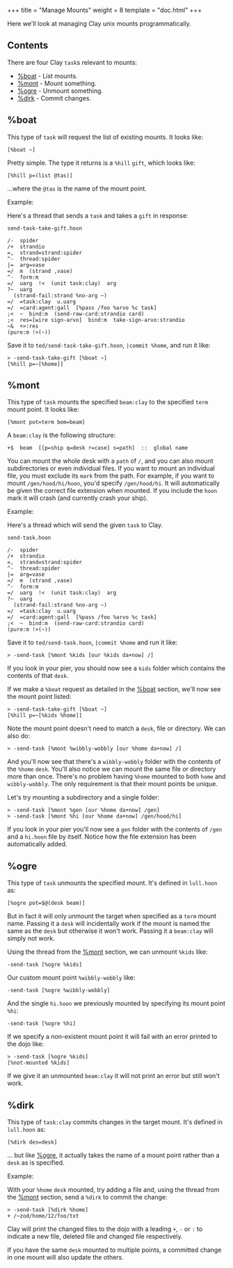 +++
title = "Manage Mounts"
weight = 8
template = "doc.html"
+++

Here we'll look at managing Clay unix mounts programmatically.

## Contents

There are four Clay `task`s relevant to mounts:

- [%boat](#boat) - List mounts.
- [%mont](#mont) - Mount something.
- [%ogre](#ogre) - Unmount something.
- [%dirk](#dirk) - Commit changes.

## %boat

This type of `task` will request the list of existing mounts. It looks like:

```hoon
[%boat ~]
```

Pretty simple. The type it returns is a `%hill` `gift`, which looks like:

```hoon
[%hill p=(list @tas)]
```

...where the `@tas` is the name of the mount point.

Example:

Here's a thread that sends a `task` and takes a `gift` in response:

`send-task-take-gift.hoon`

```hoon
/-  spider
/+  strandio
=,  strand=strand:spider
^-  thread:spider
|=  arg=vase
=/  m  (strand ,vase)
^-  form:m
=/  uarg  !<  (unit task:clay)  arg
?~  uarg
  (strand-fail:strand %no-arg ~)
=/  =task:clay  u.uarg
=/  =card:agent:gall  [%pass /foo %arvo %c task]
;<  ~  bind:m  (send-raw-card:strandio card)
;<  res=[wire sign-arvo]  bind:m  take-sign-arvo:strandio
~&  +>:res
(pure:m !>(~))
```

Save it to `ted/send-task-take-gift.hoon`, `|commit %home`, and run it like:

```hoon
> -send-task-take-gift [%boat ~]
[%hill p=~[%home]]
```

## %mont

This type of `task` mounts the specified `beam:clay` to the specified `term` mount point. It looks like:

```hoon
[%mont pot=term bem=beam]
```

A `beam:clay` is the following structure:

```hoon
+$  beam  [[p=ship q=desk r=case] s=path]  ::  global name
```

You can mount the whole desk with a `path` of `/`, and you can also mount subdirectories or even individual files. If you want to mount an individual file, you must exclude its `mark` from the path. For example, if you want to mount `/gen/hood/hi/hoon`, you'd specify `/gen/hood/hi`. It will automatically be given the correct file extension when mounted. If you include the `hoon` mark it will crash (and currently crash your ship).

Example:

Here's a thread which will send the given `task` to Clay.

`send-task.hoon`

```hoon
/-  spider 
/+  strandio
=,  strand=strand:spider 
^-  thread:spider 
|=  arg=vase 
=/  m  (strand ,vase) 
^-  form:m
=/  uarg  !<  (unit task:clay)  arg
?~  uarg
  (strand-fail:strand %no-arg ~)
=/  =task:clay  u.uarg
=/  =card:agent:gall  [%pass /foo %arvo %c task]
;<  ~  bind:m  (send-raw-card:strandio card)
(pure:m !>(~))
```

Save it to `ted/send-task.hoon`, `|commit %home` and run it like:

```hoon
> -send-task [%mont %kids [our %kids da+now] /]
```

If you look in your pier, you should now see a `kids` folder which contains the contents of that `desk`.

If we make a `%boat` request as detailed in the [%boat](#boat) section, we'll now see the mount point listed:

```hoon
> -send-task-take-gift [%boat ~]
[%hill p=~[%kids %home]]
```

Note the mount point doesn't need to match a `desk`, file or directory. We can also do:

```hoon
> -send-task [%mont %wibbly-wobbly [our %home da+now] /]
```

And you'll now see that there's a `wibbly-wobbly` folder with the contents of the `%home` `desk`. You'll also notice we can mount the same file or directory more than once. There's no problem having `%home` mounted to both `home` and `wibbly-wobbly`. The only requirement is that their mount points be unique.

Let's try mounting a subdirectory and a single folder:

```hoon
> -send-task [%mont %gen [our %home da+now] /gen]
> -send-task [%mont %hi [our %home da+now] /gen/hood/hi]
```

If you look in your pier you'll now see a `gen` folder with the contents of `/gen` and a `hi.hoon` file by itself. Notice how the file extension has been automatically added.

## %ogre

This type of `task` unmounts the specified mount. It's defined in `lull.hoon` as:

```hoon
[%ogre pot=$@(desk beam)]
```

But in fact it will only unmount the target when specified as a `term` mount name. Passing it a `desk` will incidentally work if the mount is named the same as the `desk` but otherwise it won't work. Passing it a `beam:clay` will simply not work.

Using the thread from the [%mont](#mont) section, we can unmount `%kids` like:

```hoon
-send-task [%ogre %kids]
```

Our custom mount point `%wibbly-wobbly` like:

```hoon
-send-task [%ogre %wibbly-wobbly]
```

And the single `hi.hoon` we previously mounted by specifying its mount point `%hi`:

```hoon
-send-task [%ogre %hi]
```

If we specify a non-existent mount point it will fail with an error printed to the dojo like:

```hoon
> -send-task [%ogre %kids] 
[%not-mounted %kids]
```

If we give it an unmounted `beam:clay` it will not print an error but still won't work.

## %dirk

This type of `task:clay` commits changes in the target mount. It's defined in `lull.hoon` as:

```hoon
[%dirk des=desk]
```

... but like [%ogre](#ogre), it actually takes the name of a mount point rather than a `desk` as is specified.

Example:

With your `%home` `desk` mounted, try adding a file and, using the thread from the [%mont](#mont) section, send a `%dirk` to commit the change:

```hoon
> -send-task [%dirk %home]
+ /~zod/home/12/foo/txt
```

Clay will print the changed files to the dojo with a leading `+`, `-` or `:` to indicate a new file, deleted file and changed file respectively.

If you have the same `desk` mounted to multiple points, a committed change in one mount will also update the others.
